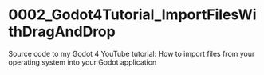 # 0002_Godot4Tutorial_ImportFilesWithDragAndDrop
Source code to my Godot 4 YouTube tutorial: How to import files from your operating system into your Godot application
